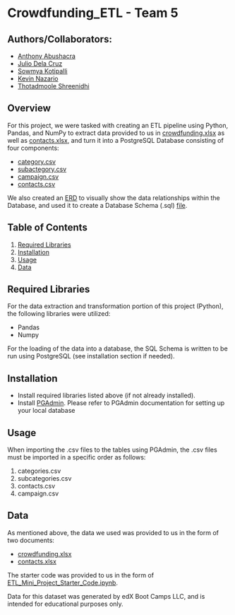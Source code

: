 # Crowdfunding_ETL - Team 5

## Authors/Collaborators: 
- [Anthony Abushacra](https://github.com/Knowmad211)
- [Julio Dela Cruz](https://github.com/juliodelacruzz)
- [Sowmya Kotipalli](https://github.com/kotipals)
- [Kevin Nazario](https://github.com/knazario)
- [Thotadmoole Shreenidhi](https://github.com/tshreenidhi)

## Overview
For this project, we were tasked with creating an ETL pipeline using Python, Pandas, and NumPy to extract data provided to us in [crowdfunding.xlsx](Resources/crowdfunding.xlsx) as well as [contacts.xlsx](Resources/contacts.xlsx), and turn it into a PostgreSQL Database consisting of four components:
-  [category.csv](Resources/category.csv)
-  [subactegory.csv](Resources/subactegory.csv)
-  [campaign.csv](Resources/campaign.csv)
-  [contacts.csv](Resources/contacts.csv)

We also created an [ERD](Crowdfunding_Database_ERD.png) to visually show the data relationships within the Database, and used it to create a Database Schema (.sql) [file](crowdfunding_db_schema.sql).

## Table of Contents
1. [Required Libraries](#required-libraries)
2. [Installation](#installation)
3. [Usage](#usage)
4. [Data](#data) 

## Required Libraries
For the data extraction and transformation portion of this project (Python), the following libraries were utilized: 
* Pandas
* Numpy

For the loading of the data into a database, the SQL Schema is written to be run using PostgreSQL (see installation section if needed).

## Installation
* Install required libraries listed above (if not already installed). 
* Install [PGAdmin](https://www.pgadmin.org/download/). Please refer to PGAdmin documentation for setting up your local database

## Usage
When importing the .csv files to the tables using PGAdmin, the .csv files must be imported in a specific order as follows:
1. categories.csv
2. subcategories.csv
3. contacts.csv
4. campaign.csv

## Data
As mentioned above, the data we used was provided to us in the form of two documents:
- [crowdfunding.xlsx](Starter_Files/Resources/crowdfunding.xlsx)
- [contacts.xlsx](Starter_Files/Resources/contacts.xlsx)

The starter code was provided to us in the form of [ETL_Mini_Project_Starter_Code.ipynb](Starter_Files/ETL_Mini_Project_Starter_Code.ipynb).

Data for this dataset was generated by edX Boot Camps LLC, and is intended for educational purposes only.
